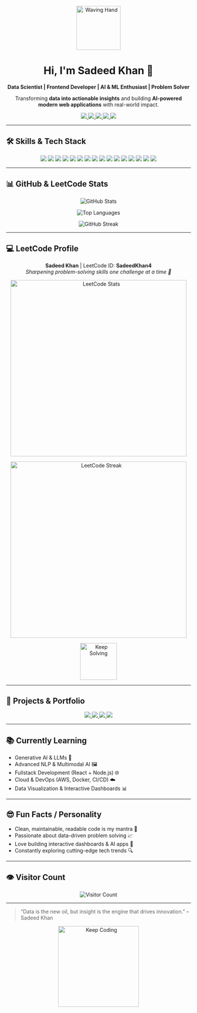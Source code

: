 <!--
  GitHub Profile README for Sadeed Khan
  THE ULTIMATE DREAM PROFILE – fully interactive, recruiter-friendly, visually stunning
-->

<p align="center">
  <img src="https://media.giphy.com/media/hvRJCLFzcasrR4ia7z/giphy.gif" width="120px" alt="Waving Hand"/>
</p>

<h1 align="center">
  Hi, I'm <b>Sadeed Khan</b> 👋
</h1>

<p align="center">
  <strong>Data Scientist | Frontend Developer | AI & ML Enthusiast | Problem Solver</strong>
</p>

<p align="center">
  Transforming <strong>data into actionable insights</strong> and building <strong>AI-powered modern web applications</strong> with real-world impact.
</p>

<p align="center">
  <a href="https://linkedin.com/in/sadeed-khan29" target="_blank">
    <img src="https://img.shields.io/badge/LinkedIn-0A66C2?style=for-the-badge&logo=linkedin&logoColor=white"/>
  </a>
  <a href="https://x.com/SadeedKhan42070" target="_blank">
    <img src="https://img.shields.io/badge/Twitter-1DA1F2?style=for-the-badge&logo=twitter&logoColor=white"/>
  </a>
  <a href="https://www.instagram.com/yooo_sadeed" target="_blank">
    <img src="https://img.shields.io/badge/Instagram-E4405F?style=for-the-badge&logo=instagram&logoColor=white"/>
  </a>
  <a href="https://leetcode.com/SadeedKhan4/" target="_blank">
    <img src="https://img.shields.io/badge/LeetCode-FFA116?style=for-the-badge&logo=leetcode&logoColor=black"/>
  </a>
  <a href="https://github.com/MD-SadeedKhan" target="_blank">
    <img src="https://img.shields.io/badge/GitHub-181717?style=for-the-badge&logo=github&logoColor=white"/>
  </a>
</p>

---

## 🛠️ Skills & Tech Stack

<p align="center">
  <img src="https://img.shields.io/badge/Python-3776AB?style=for-the-badge&logo=python&logoColor=white"/>
  <img src="https://img.shields.io/badge/R-276DC3?style=for-the-badge&logo=r&logoColor=white"/>
  <img src="https://img.shields.io/badge/SQL-4479A1?style=for-the-badge&logo=mysql&logoColor=white"/>
  <img src="https://img.shields.io/badge/Java-F7DF1E?style=for-the-badge&logo=openjdk&logoColor=white"/>
  <img src="https://img.shields.io/badge/JavaScript-F7DF1E?style=for-the-badge&logo=javascript&logoColor=black"/>
  <img src="https://img.shields.io/badge/HTML-E34F26?style=for-the-badge&logo=html5&logoColor=white"/>
  <img src="https://img.shields.io/badge/CSS-1572B6?style=for-the-badge&logo=css3&logoColor=white"/>
  <img src="https://img.shields.io/badge/React-61DAFB?style=for-the-badge&logo=react&logoColor=black"/>
  <img src="https://img.shields.io/badge/PyTorch-EE4C2C?style=for-the-badge&logo=pytorch&logoColor=white"/>
  <img src="https://img.shields.io/badge/TensorFlow-FF6F00?style=for-the-badge&logo=tensorflow&logoColor=white"/>
  <img src="https://img.shields.io/badge/NLP-6F42C1?style=for-the-badge&logo=python&logoColor=white"/>
  <img src="https://img.shields.io/badge/Computer%20Vision-4285F4?style=for-the-badge&logo=opencv&logoColor=white"/>
  <img src="https://img.shields.io/badge/Power%20BI-F2C811?style=for-the-badge&logo=microsoftpowerbi&logoColor=black"/>
  <img src="https://img.shields.io/badge/Docker-2496ED?style=for-the-badge&logo=docker&logoColor=white"/>
  <img src="https://img.shields.io/badge/AWS-FF9900?style=for-the-badge&logo=amazonaws&logoColor=white"/>
  <img src="https://img.shields.io/badge/CI/CD-4B0082?style=for-the-badge&logo=gitlab&logoColor=white"/>
</p>

---

## 📊 GitHub & LeetCode Stats

<p align="center">
  <img src="https://github-readme-stats.vercel.app/api?username=MD-SadeedKhan&show_icons=true&count_private=true&theme=radical&hide_border=true" alt="GitHub Stats"/>
</p>

<p align="center">
  <img src="https://github-readme-stats.vercel.app/api/top-langs/?username=MD-SadeedKhan&layout=compact&theme=radical&hide_border=true" alt="Top Languages"/>
</p>

<p align="center">
  <img src="https://github-readme-streak-stats.herokuapp.com/?user=MD-SadeedKhan&theme=radical" alt="GitHub Streak"/>
</p>

---

## 💻 LeetCode Profile

<p align="center">
  <strong>Sadeed Khan</strong> | LeetCode ID: <strong>SadeedKhan4</strong><br>
  <em>Sharpening problem-solving skills one challenge at a time 🧩</em>
</p>

<p align="center">
  <img src="https://leetcard.jacoblin.cool/SadeedKhan4?theme=radical" alt="LeetCode Stats" width="480"/>
</p>

<p align="center">
  <img src="https://leetcard.jacoblin.cool/SadeedKhan4?theme=radical&font=UbuntuMono" alt="LeetCode Streak" width="480"/>
</p>

<p align="center">
  <img src="https://media.giphy.com/media/3o7abKhOpu0NwenH3O/giphy.gif" width="100" alt="Keep Solving"/>
</p>



---

## 🚀 Projects & Portfolio

<div align="center">

<a href="https://github.com/MD-SadeedKhan/AI-POWERED-RESUME-ANALYZER" target="_blank">
  <img src="https://img.shields.io/badge/Resume%20Analyzer-Python%20%7C%20PyTorch%20%7C%20FAISS-blue?style=for-the-badge&logo=python&logoColor=white"/>
</a>
<a href="https://healora.vercel.app" target="_blank">
  <img src="https://img.shields.io/badge/Healora-Node.js%20%7C%20React%20%7C%20MongoDB-green?style=for-the-badge&logo=node.js&logoColor=white"/>
</a>
<a href="https://github.com/MD-SadeedKhan/AI-Inventory-Optimizer" target="_blank">
  <img src="https://img.shields.io/badge/Inventory%20Optimizer-Python%20%7C%20Prophet%20%7C%20RandomForest-orange?style=for-the-badge&logo=python&logoColor=white"/>
</a>
<a href="https://github.com/MD-SadeedKhan/Amazon-Retail-Analytics-Dashboard" target="_blank">
  <img src="https://img.shields.io/badge/Amazon%20Dashboard-Python%20%7C%20SQL%20%7C%20PowerBI-red?style=for-the-badge&logo=powerbi&logoColor=white"/>
</a>

</div>

---

## 📚 Currently Learning

- Generative AI & LLMs 🤖  
- Advanced NLP & Multimodal AI 🖼️  
- Fullstack Development (React + Node.js) 🌐  
- Cloud & DevOps (AWS, Docker, CI/CD) ☁️  
- Data Visualization & Interactive Dashboards 📊  

---

## 😎 Fun Facts / Personality

- Clean, maintainable, readable code is my mantra 🧹  
- Passionate about data-driven problem solving 📈  
- Love building interactive dashboards & AI apps 🚀  
- Constantly exploring cutting-edge tech trends 🔍  

---

## 👁️ Visitor Count

<p align="center">
  <img src="https://komarev.com/ghpvc/?username=MD-SadeedKhan&style=flat-square&color=blue" alt="Visitor Count"/>
</p>

---

> “Data is the new oil, but insight is the engine that drives innovation.” – Sadeed Khan  

<p align="center">
  <img src="https://media.giphy.com/media/3o7abKhOpu0NwenH3O/giphy.gif" width="220" alt="Keep Coding"/>
</p>
